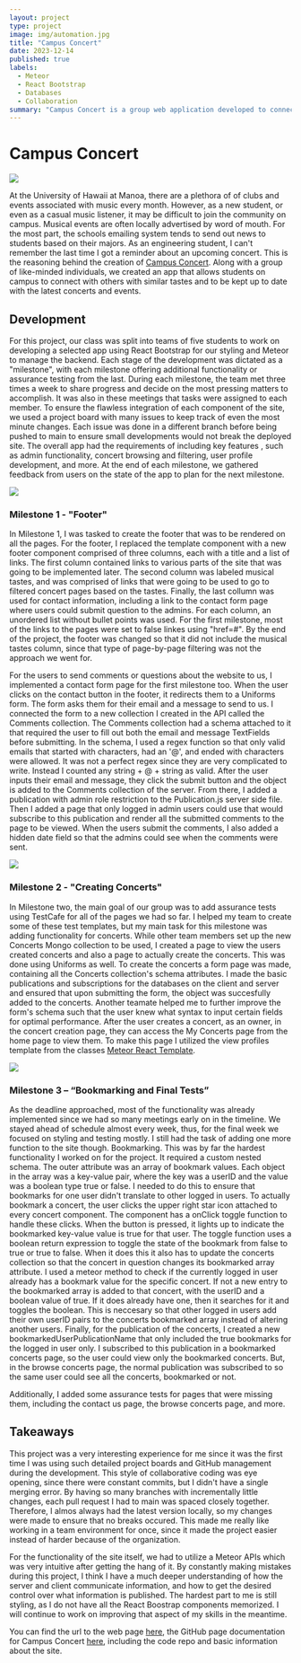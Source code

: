 ```yaml
---
layout: project
type: project
image: img/automation.jpg
title: "Campus Concert"
date: 2023-12-14
published: true
labels:
  - Meteor 
  - React Bootstrap
  - Databases 
  - Collaboration 
summary: "Campus Concert is a group web application developed to connect musicians on the University of Hawaii at Manoa campus."
---
```


<div style="margin-top: 20px; margin-bottom: 20px" class="ui text container">
 <h1>Campus Concert</h1>
 <p><img class="ui large right floated image" src="/img/campus-concert/campus-concert-landing.png"></p>

<p>At the University of Hawaii at Manoa, there are a plethora of of clubs and events associated with music every month. However, as a new student, or even as a casual music listener, it may be difficult to join the community on campus. Musical events are often locally advertised by word of mouth. For the most part, the schools emailing system tends to send out news to students based on their majors. As an engineering student, I can't remember the last time I got a reminder about an upcoming concert. This is the reasoning behind the creation of <a href="https://campus-concert.com">Campus Concert</a>. Along with a group of like-minded individuals, we created an app that allows students on campus to connect with others with similar tastes and to be kept up to date with the latest concerts and events.</p>

<h2>Development</h2> 

<p>For this project, our class was split into teams of five students to work on developing a selected app using React Bootstrap for our styling and Meteor to manage the backend. Each stage of the development was dictated as a "milestone", with each milestone offering additional functionality or assurance testing from the last. During each milestone, the team met three times a week to share progress and decide on the most pressing matters to accomplish. It was also in these meetings that tasks were assigned to each member. To ensure the flawless integration of each component of the site, we used a project board with many issues to keep track of even the most minute changes. Each issue was done in a different branch before being pushed to main to ensure small developments would not break the deployed site. The overall app had the requirements of including key features , such as admin functionality, concert browsing and filtering, user profile development, and more. At the end of each milestone, we gathered feedback from users on the state of the app to plan for the next milestone.</p>

<p><img class="ui large right floated image" src="../img/campus-concert/campus-concert-landing-old.png"></p>

<h3>Milestone 1 - "Footer" </h3>

<p>In Milestone 1, I was tasked to create the footer that was to be rendered on all the pages. For the footer, I replaced the template component with a new footer component comprised of three columns, each with a title and a list of links. The first column contained links to various parts of the site that was going to be implemented later. The second column was labeled musical tastes, and was comprised of links that were going to be used to go to filtered concert pages based on the tastes. Finally, the last collumn was used for contact information, including a link to the contact form page where users could submit question to the admins. For each column, an unordered list without bullet points was used. For the first milestone, most of the links to the pages were set to false linkes using "href=#". By the end of the project, the footer was changed so that it did not include the musical tastes column, since that type of page-by-page filtering was not the approach we went for. </p>

<p>For the users to send comments or questions about the website to us, I implemented a contact form page for the first milestone too. When the user clicks on the contact button in the footer, it redirects them to a Uniforms form. The form asks them for their email and a message to send to us. I connected the form to a new collection I created in the API called the Comments collection. The Comments collection had a schema attached to it that required the user to fill out both the email and message TextFields before submitting. In the schema, I used a regex function so that only valid emails that started with characters, had an '@', and ended with characters were allowed. It was not a perfect regex since they are very complicated to write. Instead I counted any string + @ + string as valid. After the user inputs their email and message, they click the submit button and the object is added to the Comments collection of the server. From there, I added a publication with admin role restriction to the Publication.js server side file. Then I added a page that only logged in admin users could use that would subscribe to this publication and render all the submitted comments to the page to be viewed. When the users submit the comments, I also added a hidden date field so that the admins could see when the comments were sent. </p>

<p><img class="ui large right floated image" src="../img/campus-concert/campus-concert-create-concert.png"></p>

<h3>Milestone 2 - "Creating Concerts"</h3>

<p>In Milestone two, the main goal of our group was to add assurance tests using TestCafe for all of the pages we had so far. I helped my team to create some of these test templates, but my main task for this milestone was adding functionality for concerts. While other team members set up the new Concerts Mongo collection to be used, I created a page to view the users created concerts and also a page to actually create the concerts. This was done using Uniforms as well. To create the concerts a form page was made, containing all the Concerts collection's schema attributes. I made the basic publications and subscriptions for the databases on the client and server and ensured that upon submitting the form, the object was succesfully added to the concerts. Another teamate helped me to further improve the form's schema such that the user knew what syntax to input certain fields for optimal performance. After the user creates a concert, as an owner, in the concert creation page, they can access the My Concerts page from the home page to view them. To make this page I utilized the view profiles template from the classes <a href="https://github.com/ics-software-engineering/meteor-application-template-react/tree/main">Meteor React Template</a>. </p>

<p><img class="ui large right floated image" src="../img/campus-concert/campus-concert-bookmark.png"></p>

<h3>Milestone 3 – “Bookmarking and Final Tests”</h3>

<p>As the deadline approached, most of the functionality was already implemented since we had so many meetings early on in the timeline. We stayed ahead of schedule almost every week, thus, for the final week we focused on styling and testing mostly. I still had the task of adding one more function to the site though. Bookmarking. This was by far the hardest functionality I worked on for the project. It required a custom nested schema. The outer attribute was an array of bookmark values. Each object in the array was a key-value pair, where the key was a userID and the value was a boolean type true or false. I needed to do this to ensure that bookmarks for one user didn't translate to other logged in users. To actually bookmark a concert, the user clicks the upper right star icon attached to every concert component. The component has a onClick toggle function to handle these clicks. When the button is pressed, it lights up to indicate the bookmarked key-value value is true for that user. The toggle function uses a boolean return expression to toggle the state of the bookmark from false to true or true to false. When it does this it also has to update the concerts collection so that the concert in question changes its bookmarked array attribute. I used a meteor method to check if the currently logged in user already has a bookmark value for the specific concert. If not a new entry to the bookmarked array is added to that concert, with the userID and a boolean value of true. If it does already have one, then it searches for it and toggles the boolean. This is neccesary so that other logged in users add their own userID pairs to the concerts bookmarked array instead of altering another users. Finally, for the publication of the concerts, I created a new bookmarkedUserPublicationName that only included the true bookmarks for the logged in user only. I subscribed to this publication in a bookmarked concerts page, so the user could view only the bookmarked concerts. But, in the browse concerts page, the normal publication was subscribed to so the same user could see all the concerts, bookmarked or not.</p>
<p>Additionally, I added some assurance tests for pages that were missing them, including the contact us page, the browse concerts page, and more.</p>

<h2>Takeaways</h2>

<p>This project was a very interesting experience for me since it was the first time I was using such detailed project boards and GitHub management during the development. This style of collaborative coding was eye opening, since there were constant commits, but I didn't have a single merging error. By having so many branches with incrementally little changes, each pull request I had to main was spaced closely together. Therefore, I almos always had the latest version locally, so my changes were made to ensure that no breaks occured. This made me really like working in a team environment for once, since it made the project easier instead of harder because of the organization. 

For the functionality of the site itself, we had to utilize a Meteor APIs which was very intuitive after getting the hang of it. By constantly making mistakes during this project, I think I have a much deeper understanding of how the server and client communicate information, and how to get the desired control over what information is published. The hardest part to me is still styling, as I do not have all the React Boostrap components memorized. I will continue to work on improving that aspect of my skills in the meantime. </p>

<p>You can find the url to the web page <a href="https://campus-concert.com">here</a>, the GitHub page documentation for Campus Concert <a href="https://campus-concert.github.io/">here</a>, including the code repo and basic information about the site.
</div>